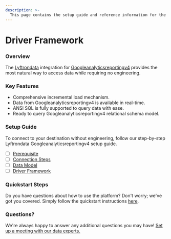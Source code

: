 ```yaml
---
description: >-
  This page contains the setup guide and reference information for the Googleanalyticsreportingv4 source connector.
---
```


# Driver Framework

### Overview

The [Lyftrondata](https://www.lyftrondata.com/) integration for [Googleanalyticsreportingv4](None) provides the most natural way to access data while requiring no engineering.

### Key Features

* Comprehensive incremental load mechanism.
* Data from Googleanalyticsreportingv4 is available in real-time.&#x20;
* ANSI SQL is fully supported to query data with ease.
* Ready to query Googleanalyticsreportingv4 relational schema model.

### Setup Guide

To connect to your destination without engineering, follow our step-by-step Lyftrondata Googleanalyticsreportingv4 setup guide.

* [ ] [Prerequisite](../prerequisite.md)
* [ ] [Connection Steps](../connection-steps.md)
* [ ] [Data Model](../data-model/erd.md)
* [ ] [Driver Framework](../driver-framework/)

### Quickstart Steps

Do you have questions about how to use the platform? Don't worry; we've got you covered. Simply follow the quickstart instructions [here](../driver-framework/README.md).

### Questions? <a href="#questions" id="questions"></a>

We're always happy to answer any additional questions you may have! [Set up a meeting with our data experts.](https://www.lyftrondata.com/book-a-meeting/)


